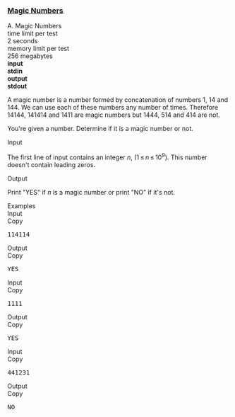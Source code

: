 <h3><a href="https://codeforces.com/contest/320/problem/A" target="_blank" rel="noopener noreferrer">Magic Numbers</a></h3>

<div class="header"><div class="title">A. Magic Numbers</div><div class="time-limit"><div class="property-title">time limit per test</div>2 seconds</div><div class="memory-limit"><div class="property-title">memory limit per test</div>256 megabytes</div><div class="input-file input-standard" style="font-weight: bold"><div class="property-title">input</div>stdin</div><div class="output-file output-standard" style="font-weight: bold"><div class="property-title">output</div>stdout</div></div><div><p>A magic number is a number formed by concatenation of numbers <span class="tex-span">1</span>, <span class="tex-span">14</span> and <span class="tex-span">144</span>. We can use each of these numbers any number of times. Therefore <span class="tex-span">14144</span>, <span class="tex-span">141414</span> and <span class="tex-span">1411</span> are magic numbers but <span class="tex-span">1444</span>, <span class="tex-span">514</span> and <span class="tex-span">414</span> are not.</p><p>You're given a number. Determine if it is a magic number or not.</p></div><div class="input-specification"><div class="section-title">Input</div><p>The first line of input contains an integer <span class="tex-span"><i>n</i></span>, <span class="tex-span">(1 ≤ <i>n</i> ≤ 10<sup class="upper-index">9</sup>)</span>. This number doesn't contain leading zeros.</p></div><div class="output-specification"><div class="section-title">Output</div><p>Print "<span class="tex-font-style-tt">YES</span>" if <span class="tex-span"><i>n</i></span> is a magic number or print "<span class="tex-font-style-tt">NO</span>" if it's not.</p></div><div class="sample-tests"><div class="section-title">Examples</div><div class="sample-test"><div class="input"><div class="title">Input<div title="Copy" data-clipboard-target="#id009583690967440303" id="id008604197020132304" class="input-output-copier">Copy</div></div><pre id="id009583690967440303">114114<br></pre></div><div class="output"><div class="title">Output<div title="Copy" data-clipboard-target="#id005063576291784778" id="id0014091318564553212" class="input-output-copier">Copy</div></div><pre id="id005063576291784778">YES<br></pre></div><div class="input"><div class="title">Input<div title="Copy" data-clipboard-target="#id005037290031440678" id="id0006232150414620985" class="input-output-copier">Copy</div></div><pre id="id005037290031440678">1111<br></pre></div><div class="output"><div class="title">Output<div title="Copy" data-clipboard-target="#id007336299665317153" id="id007929767962700534" class="input-output-copier">Copy</div></div><pre id="id007336299665317153">YES<br></pre></div><div class="input"><div class="title">Input<div title="Copy" data-clipboard-target="#id006264731663670302" id="id0012421398827476204" class="input-output-copier">Copy</div></div><pre id="id006264731663670302">441231<br></pre></div><div class="output"><div class="title">Output<div title="Copy" data-clipboard-target="#id006843469220292826" id="id008339770312940994" class="input-output-copier">Copy</div></div><pre id="id006843469220292826">NO<br></pre></div></div></div>
